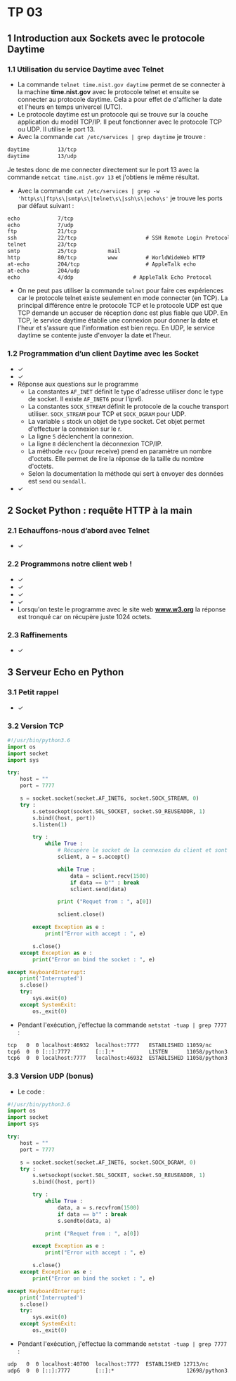 # TP 03

## 1 Introduction aux Sockets avec le protocole Daytime

### 1.1 Utilisation du service Daytime avec Telnet

- La commande `telnet time.nist.gov daytime` permet de se connecter à la machine **time.nist.gov** avec le protocole telnet et ensuite se connecter au protocole daytime. Cela a pour effet de d'afficher la date et l'heurs en temps univercel (UTC).
- Le protocole daytime est un protocole qui se trouve sur la couche application du modèl TCP/IP. Il peut fonctionner avec le protocole TCP ou UDP. Il utilise le port 13.
- Avec la commande `cat /etc/services | grep daytime` je trouve :

```txt
daytime         13/tcp
daytime         13/udp
```

Je testes donc de me connecter directement sur le port 13 avec la commande `netcat time.nist.gov 13` et j'obtiens le même résultat.

- Avec la commande `cat /etc/services | grep -w 'http\s\|ftp\s\|smtp\s\|telnet\s\|ssh\s\|echo\s'` je trouve les ports par défaut suivant :

```txt
echo            7/tcp
echo            7/udp
ftp             21/tcp
ssh             22/tcp                      # SSH Remote Login Protocol
telnet          23/tcp
smtp            25/tcp          mail
http            80/tcp          www         # WorldWideWeb HTTP
at-echo         204/tcp                     # AppleTalk echo
at-echo         204/udp
echo            4/ddp                   # AppleTalk Echo Protocol
```

- On ne peut pas utiliser la commande `telnet` pour faire ces expériences car le protocole telnet existe seulement en mode connecter (en TCP). La principal différence entre le protocole TCP et le protocole UDP est que TCP demande un accuser de réception donc est plus fiable que UDP. En TCP, le service daytime établie une connexion pour donner la date et l'heur et s'assure que l'information est bien reçu. En UDP, le service daytime se contente juste d'envoyer la date et l'heur.

### 1.2 Programmation d’un client Daytime avec les Socket

- ✓
- ✓
- Réponse aux questions sur le programme
  - La constantes `AF_INET` définit le type d'adresse utiliser donc le type de socket. Il existe `AF_INET6` pour l'ipv6.
  - La constantes `SOCK_STREAM` définit le protocole de la couche transport utiliser. `SOCK_STREAM` pour TCP et `SOCK_DGRAM` pour UDP.
  - La variable `s` stock un objet de type socket. Cet objet permet d'effectuer la connexion sur le r.
  - La ligne `5` déclenchent la connexion.
  - La ligne `8` déclenchent la déconnexion TCP/IP.
  - La méthode `recv` (pour receive) prend en paramètre un nombre d'octets. Elle permet de lire la réponse de la taille du nombre d'octets.
  - Selon la documentation la méthode qui sert à envoyer des données est `send` ou `sendall`.
- ✓

## 2 Socket Python : requête HTTP à la main

### 2.1 Echauffons-nous d’abord avec Telnet

- ✓

### 2.2 Programmons notre client web !

- ✓
- ✓
- ✓
- ✓
- Lorsqu'on teste le programme avec le site web **www.w3.org** la réponse est tronqué car on récupère juste 1024 octets.

### 2.3 Raffinements

- ✓

## 3 Serveur Echo en Python

### 3.1 Petit rappel

- ✓

### 3.2 Version TCP

```py
#!/usr/bin/python3.6
import os
import socket
import sys

try:
    host = ""
    port = 7777

    s = socket.socket(socket.AF_INET6, socket.SOCK_STREAM, 0)
    try :
        s.setsockopt(socket.SOL_SOCKET, socket.SO_REUSEADDR, 1)
        s.bind((host, port))
        s.listen(1)

        try :
            while True :
                # Récupère le socket de la connexion du client et sont adresse
                sclient, a = s.accept()

                while True :
                    data = sclient.recv(1500)
                    if data == b"" : break
                    sclient.send(data)

                print ("Requet from : ", a[0])

                sclient.close()

        except Exception as e :
            print("Error with accept : ", e)

        s.close()
    except Exception as e :
        print("Error on bind the socket : ", e)

except KeyboardInterrupt:
    print('Interrupted')
    s.close()
    try:
        sys.exit(0)
    except SystemExit:
        os._exit(0)
```

- Pendant l'exécution, j'effectue la commande `netstat -tuap | grep 7777` :

```txt
tcp   0  0 localhost:46932  localhost:7777   ESTABLISHED 11059/nc
tcp6  0  0 [::]:7777        [::]:*           LISTEN      11058/python3.6
tcp6  0  0 localhost:7777   localhost:46932  ESTABLISHED 11058/python3.6
```

### 3.3 Version UDP (bonus)

- Le code :

```py
#!/usr/bin/python3.6
import os
import socket
import sys

try:
    host = ""
    port = 7777

    s = socket.socket(socket.AF_INET6, socket.SOCK_DGRAM, 0)
    try :
        s.setsockopt(socket.SOL_SOCKET, socket.SO_REUSEADDR, 1)
        s.bind((host, port))

        try :
            while True :
                data, a = s.recvfrom(1500)
                if data == b"" : break
                s.sendto(data, a)

            print ("Requet from : ", a[0])

        except Exception as e :
            print("Error with accept : ", e)

        s.close()
    except Exception as e :
        print("Error on bind the socket : ", e)

except KeyboardInterrupt:
    print('Interrupted')
    s.close()
    try:
        sys.exit(0)
    except SystemExit:
        os._exit(0)
```

- Pendant l'exécution, j'effectue la commande `netstat -tuap | grep 7777` :

```txt
udp   0  0 localhost:40700  localhost:7777  ESTABLISHED 12713/nc
udp6  0  0 [::]:7777        [::]:*                       12698/python3.6
```
